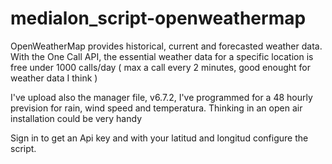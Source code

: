 # medialon_script-openweathermap

OpenWeatherMap provides historical, current and forecasted weather data. With the One Call API, the essential weather data for a specific location is free under 1000 calls/day ( max a call every 2 minutes, good enought for weather data I think )

I've upload also the manager file, v6.7.2, I've programmed for a 48 hourly prevision for rain, wind speed and temperatura. 
Thinking in an open air installation could be very handy

Sign in to get an Api key and with your latitud and longitud configure the script.
